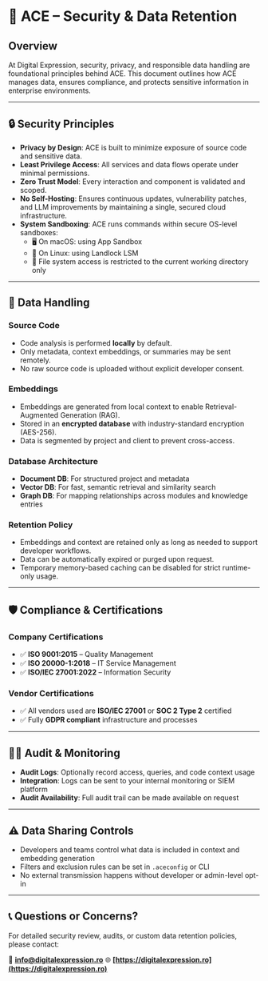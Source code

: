 # 🔐 ACE – Security & Data Retention

## Overview

At Digital Expression, security, privacy, and responsible data handling are foundational principles behind ACE. This document outlines how ACE manages data, ensures compliance, and protects sensitive information in enterprise environments.

---

## 🔒 Security Principles

* **Privacy by Design**: ACE is built to minimize exposure of source code and sensitive data.
* **Least Privilege Access**: All services and data flows operate under minimal permissions.
* **Zero Trust Model**: Every interaction and component is validated and scoped.
* **No Self-Hosting**: Ensures continuous updates, vulnerability patches, and LLM improvements by maintaining a single, secured cloud infrastructure.
* **System Sandboxing**: ACE runs commands within secure OS-level sandboxes:
  * 🖥️ On macOS: using App Sandbox
  * 🐧 On Linux: using Landlock LSM
  * 🔐 File system access is restricted to the current working directory only
---

## 🧾 Data Handling

### Source Code

* Code analysis is performed **locally** by default.
* Only metadata, context embeddings, or summaries may be sent remotely.
* No raw source code is uploaded without explicit developer consent.

### Embeddings

* Embeddings are generated from local context to enable Retrieval-Augmented Generation (RAG).
* Stored in an **encrypted database** with industry-standard encryption (AES-256).
* Data is segmented by project and client to prevent cross-access.

### Database Architecture

* **Document DB**: For structured project and metadata
* **Vector DB**: For fast, semantic retrieval and similarity search
* **Graph DB**: For mapping relationships across modules and knowledge entries

### Retention Policy

* Embeddings and context are retained only as long as needed to support developer workflows.
* Data can be automatically expired or purged upon request.
* Temporary memory-based caching can be disabled for strict runtime-only usage.

---

## 🛡 Compliance & Certifications

### Company Certifications

* ✅ **ISO 9001:2015** – Quality Management
* ✅ **ISO 20000-1:2018** – IT Service Management
* ✅ **ISO/IEC 27001:2022** – Information Security

### Vendor Certifications

* ✅ All vendors used are **ISO/IEC 27001** or **SOC 2 Type 2** certified
* ✅ Fully **GDPR compliant** infrastructure and processes

---

## 🕵️‍♂️ Audit & Monitoring

* **Audit Logs**: Optionally record access, queries, and code context usage
* **Integration**: Logs can be sent to your internal monitoring or SIEM platform
* **Audit Availability**: Full audit trail can be made available on request

---

## ⚠️ Data Sharing Controls

* Developers and teams control what data is included in context and embedding generation
* Filters and exclusion rules can be set in `.aceconfig` or CLI
* No external transmission happens without developer or admin-level opt-in

---

## 📞 Questions or Concerns?

For detailed security review, audits, or custom data retention policies, please contact:

📧 **[info@digitalexpression.ro](mailto:info@digitalexpression.ro)**
🌐 **[https://digitalexpression.ro](https://digitalexpression.ro)**
